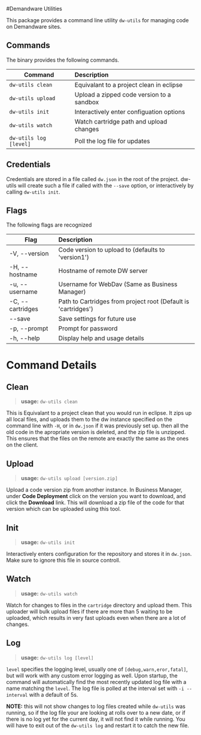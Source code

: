 #Demandware Utilities

This package provides a command line utility `dw-utils` for managing code on Demandware sites.

## Commands
The binary provides the following commands.

| Command               | Description                               |
| --------------------- | :---------------------------------------- |
| `dw-utils clean`      | Equivalant to a project clean in eclipse  |
| `dw-utils upload`     | Upload a zipped code version to a sandbox |
| `dw-utils init`       | Interactively enter configuation options  |
| `dw-utils watch`      | Watch cartridge path and upload changes   |
| `dw-utils log [level]`| Poll the log file for updates             |

## Credentials

Credentials are stored in a file called `dw.json` in the root of the project.
dw-utils will create such a file if called with the `--save` option, or interactively by calling `dw-utils init`. 


## Flags

The following flags are recognized

| Flag             | Description                                                    |
| ----             | :----------                                                    |
| -V, --version    | Code version to upload to (defaults to 'version1')             |
| -H, --hostname   | Hostname of remote DW server                                   |
| -u, --username   | Username for WebDav (Same as Business Manager)                 |
| -C, --cartridges | Path to Cartridges from project root (Default is 'cartridges') |
| --save           | Save settings for future use                                   |
| -p, --prompt     | Prompt for password                                            |
| -h, --help       | Display help and usage details                  


# Command Details

## Clean

> **usage:** `dw-utils clean`

This is Equivalant to a project clean that you would run in eclipse. It zips up all local files, and uploads them to 
the dw instance specified on the command line with `-H`, or in `dw.json` if it was previously set up. then all the old
code in the apropriate version is deleted, and the zip file is unzipped. This ensures that the files on the remote
are exactly the same as the ones on the client.

## Upload

> **usage:** `dw-utils upload [version.zip]`

Upload a code version zip from another instance. In Business Manager, under **Code Deployment** click on the version 
you want to download, and click the **Download** link. This will download a zip file of the code for that version
which can be uploaded using this tool.


## Init

> **usage:** `dw-utils init`

Interactively enters configuration for the repository and stores it in `dw.json`. Make sure to ignore this file in
source controll.

## Watch

> **usage:** `dw-utils watch`

Watch for changes to files in the `cartridge` directory and upload them. 
This uploader will bulk upload files if there are more than 5 waiting to be uploaded, which results in very fast uploads
even when there are a lot of changes.

## Log
> **usage:** `dw-utils log [level]`

`level` specifies the logging level, usually one of `[debug,warn,eror,fatal]`, but will work with any custom error
logging as well. Upon startup, the command will automatically find the most recently updated log file with a name
matching the `level`. The log file is polled at the interval set with `-i --interval` with a default of 5s. 

**NOTE:** this will not show changes to log files created while `dw-utils` was running, so if the log file your are looking at
rolls over to a new date, or if there is no log yet for the current day, it will not find it while running. You will
have to exit out of the `dw-utils log` and restart it to catch the new file.
